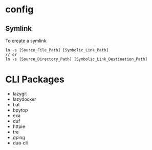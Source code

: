 # config

## Symlink
To create a symlink
```
ln -s [Source_File_Path] [Symbolic_Link_Path]
// or
ln -s [Source_Directory_Path] [Symbolic_Link_Destination_Path]
```
# CLI Packages
- lazygit
- lazydocker
- bat
- bpytop
- exa
- duf
- httpie
- tre
- gping
- dua-cli
